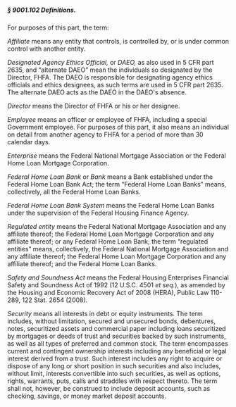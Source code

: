 ##### § 9001.102 Definitions. #####

For purposes of this part, the term:

*Affiliate* means any entity that controls, is controlled by, or is under common control with another entity.

*Designated Agency Ethics Official,* or *DAEO,* as also used in 5 CFR part 2635, and “alternate DAEO” mean the individuals so designated by the Director, FHFA. The DAEO is responsible for designating agency ethics officials and ethics designees, as such terms are used in 5 CFR part 2635. The alternate DAEO acts as the DAEO in the DAEO's absence.

*Director* means the Director of FHFA or his or her designee.

*Employee* means an officer or employee of FHFA, including a special Government employee. For purposes of this part, it also means an individual on detail from another agency to FHFA for a period of more than 30 calendar days.

*Enterprise* means the Federal National Mortgage Association or the Federal Home Loan Mortgage Corporation.

*Federal Home Loan Bank* or *Bank* means a Bank established under the Federal Home Loan Bank Act; the term “Federal Home Loan Banks” means, collectively, all the Federal Home Loan Banks.

*Federal Home Loan Bank System* means the Federal Home Loan Banks under the supervision of the Federal Housing Finance Agency.

*Regulated entity* means the Federal National Mortgage Association and any affiliate thereof; the Federal Home Loan Mortgage Corporation and any affiliate thereof; or any Federal Home Loan Bank; the term “regulated entities” means, collectively, the Federal National Mortgage Association and any affiliate thereof; the Federal Home Loan Mortgage Corporation and any affiliate thereof; and the Federal Home Loan Banks.

*Safety and Soundness Act* means the Federal Housing Enterprises Financial Safety and Soundness Act of 1992 (12 U.S.C. 4501 *et seq.*), as amended by the Housing and Economic Recovery Act of 2008 (HERA), Public Law 110-289, 122 Stat. 2654 (2008).

*Security* means all interests in debt or equity instruments. The term includes, without limitation, secured and unsecured bonds, debentures, notes, securitized assets and commercial paper including loans securitized by mortgages or deeds of trust and securities backed by such instruments, as well as all types of preferred and common stock. The term encompasses current and contingent ownership interests including any beneficial or legal interest derived from a trust. Such interest includes any right to acquire or dispose of any long or short position in such securities and also includes, without limit, interests convertible into such securities, as well as options, rights, warrants, puts, calls and straddles with respect thereto. The term shall not, however, be construed to include deposit accounts, such as checking, savings, or money market deposit accounts.